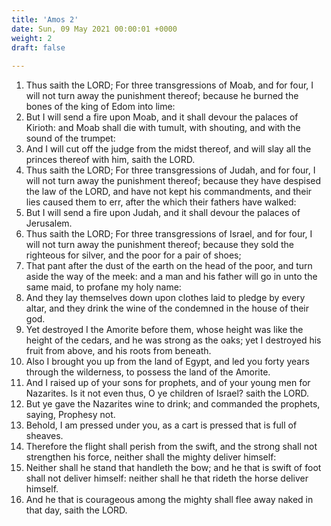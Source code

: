 ```yaml
---
title: 'Amos 2'
date: Sun, 09 May 2021 00:00:01 +0000
weight: 2
draft: false
  
---
```


1. Thus saith the LORD; For three transgressions of Moab, and for four, I will not turn away the punishment thereof; because he burned the bones of the king of Edom into lime:
2. But I will send a fire upon Moab, and it shall devour the palaces of Kirioth: and Moab shall die with tumult, with shouting, and with the sound of the trumpet:
3. And I will cut off the judge from the midst thereof, and will slay all the princes thereof with him, saith the LORD.
4. Thus saith the LORD; For three transgressions of Judah, and for four, I will not turn away the punishment thereof; because they have despised the law of the LORD, and have not kept his commandments, and their lies caused them to err, after the which their fathers have walked:
5. But I will send a fire upon Judah, and it shall devour the palaces of Jerusalem.
6. Thus saith the LORD; For three transgressions of Israel, and for four, I will not turn away the punishment thereof; because they sold the righteous for silver, and the poor for a pair of shoes;
7. That pant after the dust of the earth on the head of the poor, and turn aside the way of the meek: and a man and his father will go in unto the same maid, to profane my holy name:
8. And they lay themselves down upon clothes laid to pledge by every altar, and they drink the wine of the condemned in the house of their god.
9. Yet destroyed I the Amorite before them, whose height was like the height of the cedars, and he was strong as the oaks; yet I destroyed his fruit from above, and his roots from beneath.
10. Also I brought you up from the land of Egypt, and led you forty years through the wilderness, to possess the land of the Amorite.
11. And I raised up of your sons for prophets, and of your young men for Nazarites. Is it not even thus, O ye children of Israel? saith the LORD.
12. But ye gave the Nazarites wine to drink; and commanded the prophets, saying, Prophesy not.
13. Behold, I am pressed under you, as a cart is pressed that is full of sheaves.
14. Therefore the flight shall perish from the swift, and the strong shall not strengthen his force, neither shall the mighty deliver himself:
15. Neither shall he stand that handleth the bow; and he that is swift of foot shall not deliver himself: neither shall he that rideth the horse deliver himself.
16. And he that is courageous among the mighty shall flee away naked in that day, saith the LORD.
